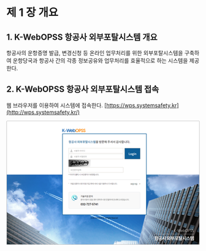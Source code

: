 # 제 1 장 개요

## 1. K-WebOPSS 항공사 외부포탈시스템 개요

항공사의 운항증명 발급, 변경신청 등 온라인 업무처리를 위한 외부포탈시스템을 구축하여 운항당국과 항공사 간의 각종 정보공유와 업무처리를 효율적으로 하는 시스템을 제공한다.

## 2. K-WebOPSS 항공사 외부포탈시스템 접속

웹 브라우저를 이용하여 시스템에 접속한다. [https://wps.systemsafety.kr](http://wps.systemsafety.kr/)

![K-WebOPSS &#xD56D;&#xACF5;&#xC0AC; &#xC678;&#xBD80;&#xD3EC;&#xD0C8;&#xC2DC;&#xC2A4;&#xD15C; &#xC811;&#xC18D; &#xD654;&#xBA74;](.gitbook/assets/image.png)

